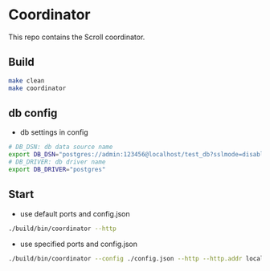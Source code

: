 # Coordinator

This repo contains the Scroll coordinator.

## Build

```bash
make clean
make coordinator
```

## db config

* db settings in config

```bash
# DB_DSN: db data source name
export DB_DSN="postgres://admin:123456@localhost/test_db?sslmode=disable"
# DB_DRIVER: db driver name
export DB_DRIVER="postgres"
```

## Start

* use default ports and config.json

```bash
./build/bin/coordinator --http
```

* use specified ports and config.json

```bash
./build/bin/coordinator --config ./config.json --http --http.addr localhost --http.port 8390
```
